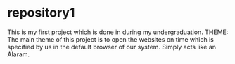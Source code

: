 # repository1
This is my first project which is done in during my undergraduation.
THEME:
The main theme of this project is to open the websites on time which is specified by us in the default browser of our system.
Simply acts like an Alaram.
